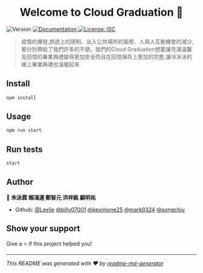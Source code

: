 <h1 align="center">Welcome to Cloud Graduation 👋</h1>
<p>
  <img alt="Version" src="https://img.shields.io/badge/version-1.0.0-blue.svg?cacheSeconds=2592000" />
  <a href="https://github.com/mark0324/DSC_Hackathon" target="_blank">
    <img alt="Documentation" src="https://img.shields.io/badge/documentation-yes-brightgreen.svg" />
  </a>
  <a href="#" target="_blank">
    <img alt="License: ISC" src="https://img.shields.io/badge/License-ISC-yellow.svg" />
  </a>
</p>

> 疫情的爆發,旅遊上的限制、出入公共場所的風險、人與人互動機會的減少,都分別帶給了我們許多的不便。我們的Cloud Graduation想要讓充滿溫馨及回憶的畢業典禮變得更加安全而且在回憶保存上更加的完整,讓冷冰冰的線上畢業典禮也溫暖起來

## Install

```sh
npm install
```

## Usage

```sh
npm run start
```

## Run tests

```sh
start
```

## Author

👤 **朱泳霖 
     賴鴻運 
     鄭智元 
     洪祥銘 
     顧明祐**

* Github: [@Lexlie](https://github.com/Lexlie)
          [@billy07001](https://github.com/billy07001)
          [@kevinjone25](https://github.com/kevinjone25)
          [@mark0324](https://github.com/mark0324)
          [@songchiu](https://github.com/songchiu)
## Show your support

Give a ⭐️ if this project helped you!

***
_This README was generated with ❤️ by [readme-md-generator](https://github.com/kefranabg/readme-md-generator)_
